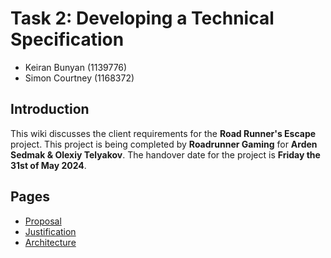 # Task 2: Developing a Technical Specification
- Keiran Bunyan (1139776) 
- Simon Courtney (1168372)

## Introduction
This wiki discusses the client requirements for the **Road Runner's Escape** project.
This project is being completed by **Roadrunner Gaming** for **Arden Sedmak & Olexiy Telyakov**.
The handover date for the project is **Friday the 31st of May 2024**. 

## Pages
[//]: # (You can link to other pages in your wiki, or you can keep it inline)
* [Proposal](./Proposal/Proposal.md)
* [Justification](./Proposal/project_justification.md)
* [Architecture](./Architecture/Architecture%20Options.md.md)